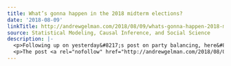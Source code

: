 ```yaml
---
title: What’s gonna happen in the 2018 midterm elections?
date: '2018-08-09'
linkTitle: http://andrewgelman.com/2018/08/09/whats-gonna-happen-2018-midterm-elections/
source: Statistical Modeling, Causal Inference, and Social Science
description: |-
  <p>Following up on yesterday&#8217;s post on party balancing, here&#8217;s a new article from Joe Bafumi, Bob Erikson, and Chris Wlezien giving their predictions for November: We forecast party control of the US House of Representatives after the 2018 midterm election. First, we model the expected national vote relying on available generic Congressional polls and the [&#8230;]</p>
  <p>The post <a rel="nofollow" href="http://andrewgelman.com/2018/08/09/whats-gonna-happen-2018-midterm-elections/">W
---
```

